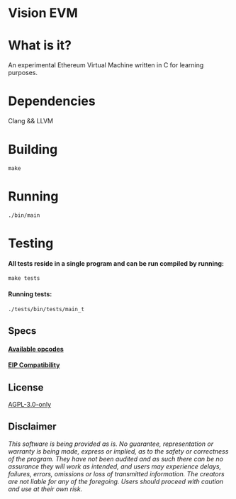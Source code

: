 # Vision EVM

# What is it?
An experimental Ethereum Virtual Machine written in C for learning purposes.

# Dependencies
Clang && LLVM

# Building
```
make
```

# Running
```
./bin/main
```

# Testing
#### All tests reside in a single program and can be run compiled by running:
```
make tests
```
#### Running tests:
```
./tests/bin/tests/main_t
```

## Specs
#### [Available opcodes](https://github.com/abrandec/vision_evm/blob/main/compatibility-lists/opcodes.md)

#### [EIP Compatibility](https://github.com/abrandec/vision_evm/blob/main/compatibility-lists/eips.md)

## License

[AGPL-3.0-only](https://github.com/abrandec/vision_evm/blob/master/LICENSE)

## Disclaimer

_This software is being provided as is. No guarantee, representation or warranty is being made, express or implied, as to the safety or correctness of the program. They have not been audited and as such there can be no assurance they will work as intended, and users may experience delays, failures, errors, omissions or loss of transmitted information. The creators are not liable for any of the foregoing. Users should proceed with caution and use at their own risk._
